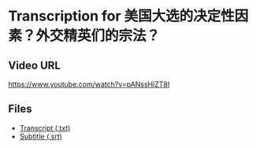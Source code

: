 # Transcription for 美国大选的决定性因素？外交精英们的宗法？
## Video URL
https://www.youtube.com/watch?v=pANssHiZT8I
 
## Files
- [Transcript (.txt)](./transcript.txt)
- [Subtitle (.srt)](./transcript.srt)
